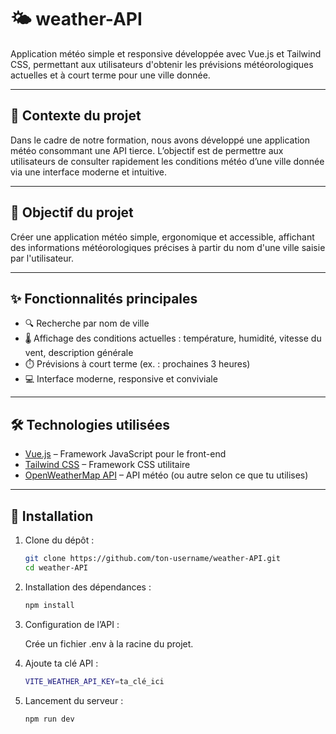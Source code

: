 # 🌤️ weather-API

Application météo simple et responsive développée avec Vue.js et Tailwind CSS, permettant aux utilisateurs d'obtenir les prévisions météorologiques actuelles et à court terme pour une ville donnée.

---

## 📘 Contexte du projet

Dans le cadre de notre formation, nous avons développé une application météo consommant une API tierce. L’objectif est de permettre aux utilisateurs de consulter rapidement les conditions météo d’une ville donnée via une interface moderne et intuitive.

---

## 🎯 Objectif du projet

Créer une application météo simple, ergonomique et accessible, affichant des informations météorologiques précises à partir du nom d'une ville saisie par l'utilisateur.

---

## ✨ Fonctionnalités principales

- 🔍 Recherche par nom de ville
- 🌡️ Affichage des conditions actuelles : température, humidité, vitesse du vent, description générale
- ⏱️ Prévisions à court terme (ex. : prochaines 3 heures)
- 💻 Interface moderne, responsive et conviviale

---

## 🛠️ Technologies utilisées

- [Vue.js](https://vuejs.org/) – Framework JavaScript pour le front-end
- [Tailwind CSS](https://tailwindcss.com/) – Framework CSS utilitaire
- [OpenWeatherMap API](https://openweathermap.org/api) – API météo (ou autre selon ce que tu utilises)

---

## 🚀 Installation

1. Clone du dépôt :
   ```bash
   git clone https://github.com/ton-username/weather-API.git
   cd weather-API
2. Installation des dépendances :
   ```bash
   npm install

3. Configuration de l’API :

   Crée un fichier .env à la racine du projet.

4. Ajoute ta clé API :
   ```bash
   VITE_WEATHER_API_KEY=ta_clé_ici

5. Lancement du serveur :
   ```bash
   npm run dev
